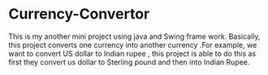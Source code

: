 # Currency-Convertor
This is my another mini project using java and Swing frame work. 
  Basically, this project converts one currency into another currency .For example, we want to convert US dollar to Indian rupee , this project is able to do this as first they convert us dollar to Sterling pound and then into Indian Rupee.
                  
